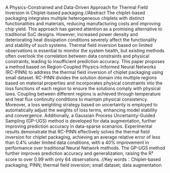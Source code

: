 A Physics-Constrained and Data-Driven Approach for Thermal Field Inversion in Chiplet-based packaging
//Abstract
The chiplet-based packaging integrates multiple heterogeneous chiplets with distinct functionalities and materials, reducing manufacturing costs and improving chip yield. This approach has gained attention as a promising alternative to traditional SoC designs. However, increased power density and deteriorating heat dissipation conditions severely affect the functionality and stability of such systems. Thermal field inversion based on limited observations is essential to monitor the system health, but existing methods often overlook the correlation between data constraints and physical constraints, leading to insufficient prediction accuracy. This paper proposes a method based on Region-Coupled Physics-Informed Neural Networks (RC-PINN) to address the thermal field inversion of chiplet packaging using small dataset. RC-PINN divides the solution domain into multiple regions based on material properties and incorporates physical constraints into the loss functions of each region to ensure the solutions comply with physical laws. Coupling between different regions is achieved through temperature and heat flux continuity conditions to maintain physical consistency. Moreover, a loss weighting strategy based on uncertainty is employed to automatically adjust the weights of loss terms, enhancing model stability and convergence. Additionally, a Gaussian Process Uncertainty-Guided Sampling (GP-UGS) method is developed for data augmentation, further improving prediction accuracy in data-sparse scenarios. Experimental results demonstrate that RC-PINN effectively solves the thermal field inversion for chiplet packaging, achieving an average relative error of less than 0.4% under limited data conditions, with a 40% improvement in performance over traditional Neural Network methods. The GP-UGS method further improves prediction accuracy and generalization, raising the R² score to over 0.99 with only 64 observations.
//Key words：Chiplet-based packaging; PINN; thermal field inversion; small dataset; data augmentation
